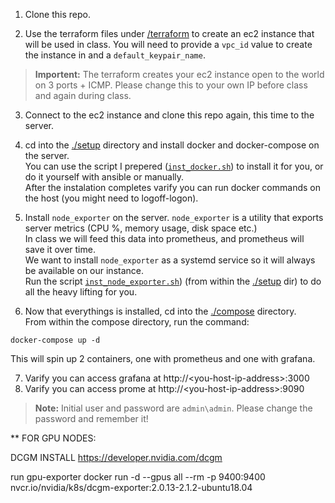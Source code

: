 
1. Clone this repo.  

2. Use the terraform files under [/terraform](terraform/) to create an ec2 instance that will be used in class.  You will need to provide a `vpc_id` value to create the instance in and a `default_keypair_name`.  
> **Importent:** The terraform creates your ec2 instance open to the world on 3 ports + ICMP. Please change this to your own IP before class and again during class.  

3. Connect to the ec2 instance and clone this repo again, this time to the server.  

4. cd into the [./setup](setup/) directory and install docker and docker-compose on the server.  
You can use the script I prepered ([`inst_docker.sh`](setup/inst_docker.sh)) to install it for you, or do it yourself with ansible or manually.  
After the instalation completes varify you can run docker commands on the host (you might need to logoff-logon).  

5. Install `node_exporter` on the server. `node_exporter` is a utility that exports server metrics (CPU %, memory usage, disk space etc.)  
In class we will feed this data into prometheus, and prometheus will save it over time.  
We want to install `node_exporter` as a systemd service so it will always be available on our instance.  
Run the script [`inst_node_exporter.sh`](setup/inst_node_exporter.sh)) (from within the [./setup](setup/) dir) to do all the heavy lifting for you.  

6. Now that everythings is installed, cd into the [./compose](compose/) directory.  
From within the compose directory, run the command:
```shell
docker-compose up -d
```  
This will spin up 2 containers, one with prometheus and one with grafana.  

7. Varify you can access grafana at http://\<you-host-ip-address\>:3000  
8. Varify you can access prome at http://\<you-host-ip-address\>:9090 
>**Note:** Initial user and password are `admin\admin`. Please change the password and remember it!  




** FOR GPU NODES:

DCGM INSTALL 
https://developer.nvidia.com/dcgm

run gpu-exporter
docker run -d --gpus all --rm -p 9400:9400 nvcr.io/nvidia/k8s/dcgm-exporter:2.0.13-2.1.2-ubuntu18.04

